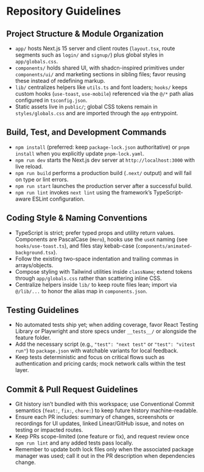 # Repository Guidelines

## Project Structure & Module Organization
- `app/` hosts Next.js 15 server and client routes (`layout.tsx`, route segments such as `login/` and `signup/`) plus global styles in `app/globals.css`.
- `components/` holds shared UI, with shadcn-inspired primitives under `components/ui/` and marketing sections in sibling files; favor reusing these instead of redefining markup.
- `lib/` centralizes helpers like `utils.ts` and font loaders; `hooks/` keeps custom hooks (`use-toast`, `use-mobile`) referenced via the `@/*` path alias configured in `tsconfig.json`.
- Static assets live in `public/`; global CSS tokens remain in `styles/globals.css` and are imported through the `app` entrypoint.

## Build, Test, and Development Commands
- `npm install` (preferred: keep `package-lock.json` authoritative) or `pnpm install` when you explicitly update `pnpm-lock.yaml`.
- `npm run dev` starts the Next.js dev server at `http://localhost:3000` with live reload.
- `npm run build` performs a production build (`.next/` output) and will fail on type or lint errors.
- `npm run start` launches the production server after a successful build.
- `npm run lint` invokes `next lint` using the framework’s TypeScript-aware ESLint configuration.

## Coding Style & Naming Conventions
- TypeScript is strict; prefer typed props and utility return values. Components are PascalCase (`Hero`), hooks use the `useX` naming (see `hooks/use-toast.ts`), and files stay kebab-case (`components/animated-background.tsx`).
- Follow the existing two-space indentation and trailing commas in arrays/objects.
- Compose styling with Tailwind utilities inside `className`; extend tokens through `app/globals.css` rather than scattering inline CSS.
- Centralize helpers inside `lib/` to keep route files lean; import via `@/lib/...` to honor the alias map in `components.json`.

## Testing Guidelines
- No automated tests ship yet; when adding coverage, favor React Testing Library or Playwright and store specs under `__tests__/` or alongside the feature folder.
- Add the necessary script (e.g., `"test": "next test"` or `"test": "vitest run"`) to `package.json` with watchable variants for local feedback.
- Keep tests deterministic and focus on critical flows such as authentication and pricing cards; mock network calls within the test layer.

## Commit & Pull Request Guidelines
- Git history isn’t bundled with this workspace; use Conventional Commit semantics (`feat:`, `fix:`, `chore:`) to keep future history machine-readable.
- Ensure each PR includes: summary of changes, screenshots or recordings for UI updates, linked Linear/GitHub issue, and notes on testing or impacted routes.
- Keep PRs scope-limited (one feature or fix), and request review once `npm run lint` and any added tests pass locally.
- Remember to update both lock files only when the associated package manager was used; call it out in the PR description when dependencies change.
